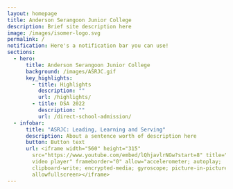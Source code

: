```yaml
---
layout: homepage
title: Anderson Serangoon Junior College
description: Brief site description here
image: /images/isomer-logo.svg
permalink: /
notification: Here's a notification bar you can use!
sections:
  - hero:
      title: Anderson Serangoon Junior College
      background: /images/ASRJC.gif
      key_highlights:
        - title: Highlights
          description: ""
          url: /highlights/
        - title: DSA 2022
          description: ""
          url: /direct-school-admission/
  - infobar:
      title: "ASRJC: Leading, Learning and Serving"
      description: About a sentence worth of description here
      button: Button text
      url: <iframe width="560" height="315"
        src="https://www.youtube.com/embed/lQhjavlrNGw?start=8" title="YouTube
        video player" frameborder="0" allow="accelerometer; autoplay;
        clipboard-write; encrypted-media; gyroscope; picture-in-picture"
        allowfullscreen></iframe>
---
```

